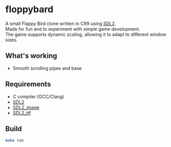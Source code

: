# floppybard

A small Flappy Bird clone written in C99 using [SDL2](https://libsdl.org).  
Made for fun and to experiment with simple game development.  
The game supports dynamic scaling, allowing it to adapt to different window sizes.  

## What's working 
- Smooth scrolling pipes and base

## Requirements
- C compiler (GCC/Clang)
- [SDL2](https://libsdl.org)
- [SDL2_image](https://www.libsdl.org/projects/SDL_image/)
- [SDL2_ttf](https://www.libsdl.org/projects/SDL_ttf/)

## Build
```sh
make run
```
